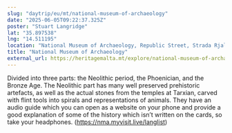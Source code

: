 ```yaml
---
slug: "daytrip/eu/mt/national-museum-of-archaeology"
date: "2025-06-05T09:22:37.325Z"
poster: "Stuart Langridge"
lat: "35.897538"
lng: "14.511195"
location: "National Museum of Archaeology, Republic Street, Strada Rjali, Valletta, South Eastern Region, VLT 1113, Malta"
title: "National Museum of Archaeology"
external_url: https://heritagemalta.mt/explore/national-museum-of-archaeology/
---
```

Divided into three parts: the Neolithic period, the Phoenician, and the Bronze Age. The Neolithic part has many well preserved prehistoric artefacts, as well as the actual stones from the temples at Tarxian, carved with flint tools into spirals and representations of animals. They have an audio guide which you can open as a website on your phone and provide a good explanation of some of the history which isn’t written on the cards, so take your headphones. (https://nma.myvisit.live/langlist)